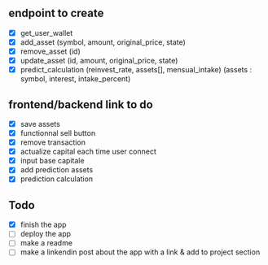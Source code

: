 ## endpoint to create

  - [x] get_user_wallet
  - [x] add_asset (symbol, amount, original_price, state)
  - [x] remove_asset (id)
  - [x] update_asset (id, amount, original_price, state)
  - [x] predict_calculation (reinvest_rate, assets[], mensual_intake)
    (assets : symbol, interest, intake_percent)

## frontend/backend link to do

  - [x] save assets
  - [x] functionnal sell button
  - [x] remove transaction
  - [x] actualize capital each time user connect
  - [x] input base capitale
  - [x] add prediction assets
  - [x] prediction calculation

## Todo
- [x] finish the app
- [ ] deploy the app
- [ ] make a readme
- [ ] make a linkendin post about the app with a link & add to project section